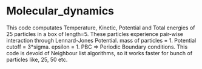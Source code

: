 # Molecular_dynamics
This code computates Temperature, Kinetic, Potential and Total energies of 25 particles in a box of length=5. 
These particles experience pair-wise interaction through Lennard-Jones Potential.
mass of particles = 1. 
Potential cutoff = 3*sigma.
epsilon = 1.
PBC => Periodic Boundary conditions.
This code is devoid of Neighbour list algorithms, so it works faster for bunch of particles like, 25, 50 etc.
